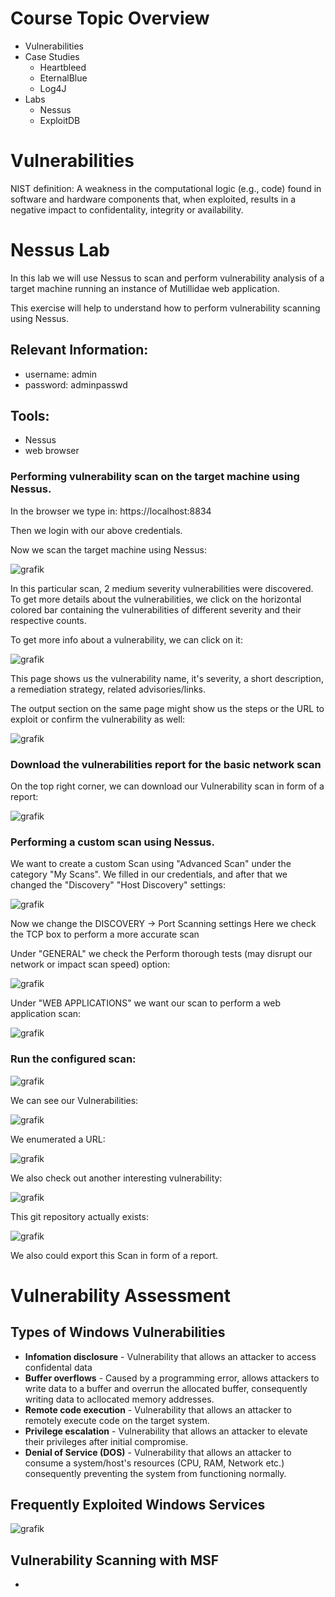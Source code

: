 # Course Topic Overview
- Vulnerabilities
- Case Studies
  - Heartbleed
  - EternalBlue
  - Log4J
- Labs
  - Nessus
  - ExploitDB
 
# Vulnerabilities
  
NIST definition:
A weakness in the computational logic (e.g., code) found in software and hardware components that, when exploited, results in a negative impact to confidentality, integrity or availability.

# Nessus Lab
In this lab we will use Nessus to scan and perform vulnerability analysis of a target machine running an instance of Mutillidae web application.

This exercise will help to understand how to perform vulnerability scanning using Nessus.

## Relevant Information:
- username: admin
- password: adminpasswd

## Tools:
- Nessus
- web browser

### Performing vulnerability scan on the target machine using Nessus.

In the browser we type in: https://localhost:8834

Then we login with our above credentials.

Now we scan the target machine using Nessus:

![grafik](https://github.com/user-attachments/assets/ec1a754d-dbfe-4ed1-9812-a9316ce38612)

In this particular scan, 2 medium severity vulnerabilities were discovered. To get more details about the vulnerabilities, we click on the horizontal colored bar containing the vulnerabilities of different severity and their respective counts.

To get more info about a vulnerability, we can click on it:

![grafik](https://github.com/user-attachments/assets/695b9bd7-fdca-4bb2-82a1-aaa57e1f1cc1)

This page shows us the vulnerability name, it's severity, a short description, a remediation strategy, related advisories/links.

The output section on the same page might show us the steps or the URL to exploit or confirm the vulnerability as well:

![grafik](https://github.com/user-attachments/assets/bb57e601-c95e-4bfd-be95-9881d5d53a05)

### Download the vulnerabilities report for the basic network scan

On the top right corner, we can download our Vulnerability scan in form of a report:

![grafik](https://github.com/user-attachments/assets/4bd38c3e-5c06-4cb6-aab8-e8e04cece3a1)

### Performing a custom scan using Nessus.

We want to create a custom Scan using "Advanced Scan" under the category "My Scans".
We filled in our credentials, and after that we changed the "Discovery" "Host Discovery" settings:

![grafik](https://github.com/user-attachments/assets/39f109c8-10cb-4989-992d-65a3fed721e5)

Now we change the DISCOVERY -> Port Scanning settings
Here we check the TCP box to perform a more accurate scan

Under "GENERAL" we check the Perform thorough tests (may disrupt our network or impact scan speed) option:

![grafik](https://github.com/user-attachments/assets/2addcbb8-2551-479a-a96e-e2fefa253587)

Under "WEB APPLICATIONS" we want our scan to perform a web application scan:

![grafik](https://github.com/user-attachments/assets/14cd8d5e-b912-4d4d-bd8e-fdbea9ae5002)

### Run the configured scan:

![grafik](https://github.com/user-attachments/assets/6a06f4d7-dc62-4303-b0da-9ef95c5529c4)

We can see our Vulnerabilities: 

![grafik](https://github.com/user-attachments/assets/814b90c2-0276-4973-acf1-45b2609614de)

We enumerated a URL:

![grafik](https://github.com/user-attachments/assets/d91611bc-ed42-40bf-973f-39fb8373f08e)

We also check out another interesting vulnerability:

![grafik](https://github.com/user-attachments/assets/4c6c8089-94f9-46d2-bbbb-a235ebc419c1)

This git repository actually exists:

![grafik](https://github.com/user-attachments/assets/c2572f7c-b0ba-4f94-961d-de331e43d877)

We also could export this Scan in form of a report.

# Vulnerability Assessment

## Types of Windows Vulnerabilities 

- **Infomation disclosure** - Vulnerability that allows an attacker to access confidental data
- **Buffer overflows** - Caused by a programming error, allows attackers to write data to a buffer and overrun the allocated buffer, consequently writing data to acllocated memory addresses.
- **Remote code execution** - Vulnerability that allows an attacker to remotely execute code on the target system.
- **Privilege escalation** - Vulnerability that allows an attacker to elevate their privileges after initial compromise.
- **Denial of Service (DOS)** - Vulnerability that allows an attacker to consume a system/host's resources (CPU, RAM, Network etc.) consequently preventing the system from functioning normally.

## Frequently Exploited Windows Services

![grafik](https://github.com/user-attachments/assets/43fa123c-015d-4a4a-a1c0-17ed761ef42c)

## Vulnerability Scanning with MSF

- 


















